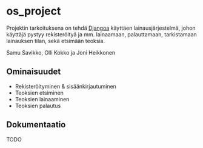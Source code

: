 # os_project
Projektin tarkoituksena on tehdä [Djangoa](https://www.djangoproject.com/) käyttäen lainausjärjestelmä, johon käyttäjä pystyy rekisteröityä ja mm. lainaamaan, palauttamaan, tarkistamaan lainauksen tilan, sekä etsimään teoksia.

Samu Savikko, Olli Kokko ja Joni Heikkonen


## Ominaisuudet
* Rekisteröityminen & sisäänkirjautuminen
* Teoksien etsiminen
* Teoksien lainaaminen
* Teoksien palautus

## Dokumentaatio
TODO
